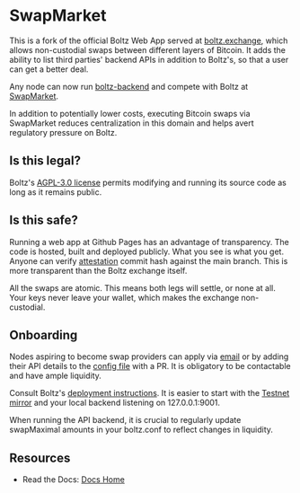 # SwapMarket

This is a fork of the official Boltz Web App served at [boltz.exchange](https://boltz.exchange/), which allows non-custodial swaps between different layers of Bitcoin. It adds the ability to list third parties' backend APIs in addition to Boltz's, so that a user can get a better deal. 

Any node can now run [boltz-backend](https://github.com/BoltzExchange/boltz-backend) and compete with Boltz at [SwapMarket](https://swapmarket.github.io).

In addition to potentially lower costs, executing Bitcoin swaps via SwapMarket reduces centralization in this domain and helps avert regulatory pressure on Boltz.

## Is this legal?

Boltz's [AGPL-3.0 license](https://github.com/BoltzExchange/boltz-web-app/blob/main/LICENSE) permits modifying and running its source code as long as it remains public.

## Is this safe?

Running a web app at Github Pages has an advantage of transparency. The code is hosted, built and deployed publicly. What you see is what you get. Anyone can verify [attestation](https://github.com/SwapMarket/swapmarket.github.io/attestations) commit hash against the main branch. This is more transparent than the Boltz exchange itself.

All the swaps are atomic. This means both legs will settle, or none at all. Your keys never leave your wallet, which makes the exchange non-custodial.

## Onboarding

Nodes aspiring to become swap providers can apply via [email](mailto:swapmarket.wizard996@passinbox.com) or by adding their API details to the [config file](https://github.com/SwapMarket/swapmarket.github.io/blob/main/src/configs/mainnet.json) with a PR. It is obligatory to be contactable and have ample liquidity. 

Consult Boltz's [deployment instructions](https://github.com/BoltzExchange/boltz-backend/blob/master/docs/deployment.md). It is easier to start with the [Testnet mirror](https://swapmarket.github.io/testnet) and your local backend listening on 127.0.0.1:9001.

When running the API backend, it is crucial to regularly update swapMaximal amounts in your boltz.conf to reflect changes in liquidity. 

## Resources

* Read the Docs: [Docs Home](https://docs.boltz.exchange/)
